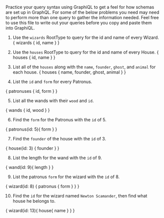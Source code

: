 Practice your query syntax using GraphiQL to get a feel for how schemas are set up in GraphQL. For some of the below problems you need may need to perform more than one query to gather the information needed. Feel free to use this file to write out your queries before you copy and paste them into GraphiQL.

1. Use the `wizards` RootType to query for the id and name of every Wizard.
{
    wizards {
        id,
        name
    }
}

2. Use the `houses` RootType to query for the id and name of every House.
{
  houses {
    id,
    name
  }
}

3. List all of the `houses` along with the `name`, `founder`, `ghost`, and `animal` for each house.
{
  houses {
    name,
    founder,
    ghost,
    animal
  }
}

4. List the `id` and `form` for every Patronus.

{
  patronuses {
    id,
    form
  }
}

5. List all the wands with their `wood` and `id`.

{
    wands {
        id,
        wood
    }
}

6. Find the `form` for the Patronus with the `id` of 5.

{
  patronus(id: 5){
    form
  }
}

7. Find the `founder` of the house with the `id` of 3.

{
    house(id: 3) {
        founder
    }
}

8. List the length for the wand with the `id` of 9.

{
  wand(id: 9){
    length
  }
}

9.  List the patronus `form` for the wizard with the `id` of 8.

{
    wizard(id: 8) {
        patronus {
            form
        }
    }
}

10. Find the `id` for the wizard named `Newton Scamander`, then find what house he belongs to.

{
    wizard(id: 13){
        house{
            name
        }
    }
}
